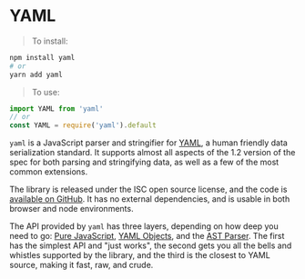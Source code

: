 # YAML

> To install:

```sh
npm install yaml
# or
yarn add yaml
```

> To use:

```js
import YAML from 'yaml'
// or
const YAML = require('yaml').default
```

`yaml` is a JavaScript parser and stringifier for [YAML](http://yaml.org/), a human friendly data serialization standard. It supports almost all aspects of the 1.2 version of the spec for both parsing and stringifying data, as well as a few of the most common extensions.

The library is released under the ISC open source license, and the code is [available on GitHub](https://github.com/eemeli/yaml/). It has no external dependencies, and is usable in both browser and node environments.

The API provided by `yaml` has three layers, depending on how deep you need to go: [Pure JavaScript](#pure-javascript), [YAML Objects](#yaml-objects), and the [AST Parser](#ast-parser). The first has the simplest API and "just works", the second gets you all the bells and whistles supported by the library, and the third is the closest to YAML source, making it fast, raw, and crude.
